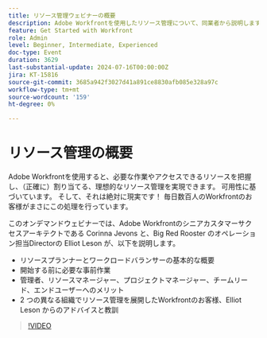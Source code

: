 ```yaml
---
title: リソース管理ウェビナーの概要
description: Adobe Workfrontを使用したリソース管理について、同業者から説明します。 オンデマンドウェビナーでリソースプランナー、ワークロードバランサー、実装の成功に関するエキスパートのヒントを確認します。
feature: Get Started with Workfront
role: Admin
level: Beginner, Intermediate, Experienced
doc-type: Event
duration: 3629
last-substantial-update: 2024-07-16T00:00:00Z
jira: KT-15816
source-git-commit: 3685a942f3027d41a891ce8830afb085e328a97c
workflow-type: tm+mt
source-wordcount: '159'
ht-degree: 0%

---
```



# リソース管理の概要

Adobe Workfrontを使用すると、必要な作業やアクセスできるリソースを把握し、（正確に）割り当てる、理想的なリソース管理を実現できます。 可用性に基づいています。 そして、それは絶対に現実です！ 毎日数百人のWorkfrontのお客様がまさにこの処理を行っています。

このオンデマンドウェビナーでは、Adobe Workfrontのシニアカスタマーサクセスアーキテクトである Corinna Jevons と、Big Red Rooster のオペレーション担当Directorの Elliot Leson が、以下を説明します。

* リソースプランナーとワークロードバランサーの基本的な概要
* 開始する前に必要な事前作業
* 管理者、リソースマネージャー、プロジェクトマネージャー、チームリード、エンドユーザーへのメリット
* 2 つの異なる組織でリソース管理を展開したWorkfrontのお客様、Elliot Leson からのアドバイスと教訓

>[!VIDEO](https://video.tv.adobe.com/v/3431010/?learn=on)

